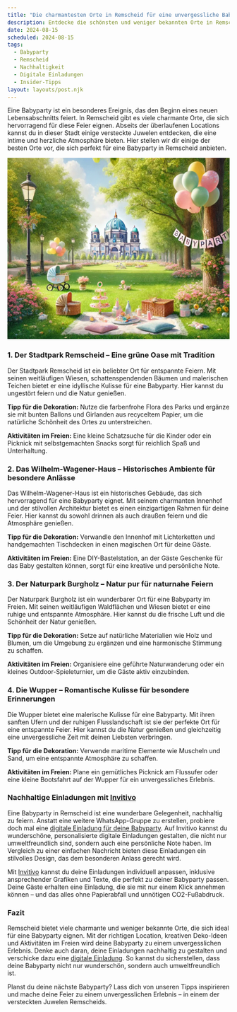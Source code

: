 ```yaml
---
title: "Die charmantesten Orte in Remscheid für eine unvergessliche Babyparty: Insider-Tipps und nachhaltige Einladungen"
description: Entdecke die schönsten und weniger bekannten Orte in Remscheid für eine Babyparty, inklusive nachhaltiger Dekorationstipps und personalisierten digitalen Einladungen.
date: 2024-08-15
scheduled: 2024-08-15
tags:
  - Babyparty
  - Remscheid
  - Nachhaltigkeit
  - Digitale Einladungen
  - Insider-Tipps
layout: layouts/post.njk
---
```


Eine Babyparty ist ein besonderes Ereignis, das den Beginn eines neuen Lebensabschnitts feiert. In Remscheid gibt es viele charmante Orte, die sich hervorragend für diese Feier eignen. Abseits der überlaufenen Locations kannst du in dieser Stadt einige versteckte Juwelen entdecken, die eine intime und herzliche Atmosphäre bieten. Hier stellen wir dir einige der besten Orte vor, die sich perfekt für eine Babyparty in Remscheid anbieten.

![Babyparty im Park](/img/picnic-park.webp)

### 1. **Der Stadtpark Remscheid – Eine grüne Oase mit Tradition**

Der Stadtpark Remscheid ist ein beliebter Ort für entspannte Feiern. Mit seinen weitläufigen Wiesen, schattenspendenden Bäumen und malerischen Teichen bietet er eine idyllische Kulisse für eine Babyparty. Hier kannst du ungestört feiern und die Natur genießen.

**Tipp für die Dekoration:** Nutze die farbenfrohe Flora des Parks und ergänze sie mit bunten Ballons und Girlanden aus recyceltem Papier, um die natürliche Schönheit des Ortes zu unterstreichen.

**Aktivitäten im Freien:** Eine kleine Schatzsuche für die Kinder oder ein Picknick mit selbstgemachten Snacks sorgt für reichlich Spaß und Unterhaltung.

### 2. **Das Wilhelm-Wagener-Haus – Historisches Ambiente für besondere Anlässe**

Das Wilhelm-Wagener-Haus ist ein historisches Gebäude, das sich hervorragend für eine Babyparty eignet. Mit seinem charmanten Innenhof und der stilvollen Architektur bietet es einen einzigartigen Rahmen für deine Feier. Hier kannst du sowohl drinnen als auch draußen feiern und die Atmosphäre genießen.

**Tipp für die Dekoration:** Verwandle den Innenhof mit Lichterketten und handgemachten Tischdecken in einen magischen Ort für deine Gäste.

**Aktivitäten im Freien:** Eine DIY-Bastelstation, an der Gäste Geschenke für das Baby gestalten können, sorgt für eine kreative und persönliche Note.

### 3. **Der Naturpark Burgholz – Natur pur für naturnahe Feiern**

Der Naturpark Burgholz ist ein wunderbarer Ort für eine Babyparty im Freien. Mit seinen weitläufigen Waldflächen und Wiesen bietet er eine ruhige und entspannte Atmosphäre. Hier kannst du die frische Luft und die Schönheit der Natur genießen.

**Tipp für die Dekoration:** Setze auf natürliche Materialien wie Holz und Blumen, um die Umgebung zu ergänzen und eine harmonische Stimmung zu schaffen.

**Aktivitäten im Freien:** Organisiere eine geführte Naturwanderung oder ein kleines Outdoor-Spieleturnier, um die Gäste aktiv einzubinden.

### 4. **Die Wupper – Romantische Kulisse für besondere Erinnerungen**

Die Wupper bietet eine malerische Kulisse für eine Babyparty. Mit ihren sanften Ufern und der ruhigen Flusslandschaft ist sie der perfekte Ort für eine entspannte Feier. Hier kannst du die Natur genießen und gleichzeitig eine unvergessliche Zeit mit deinen Liebsten verbringen.

**Tipp für die Dekoration:** Verwende maritime Elemente wie Muscheln und Sand, um eine entspannte Atmosphäre zu schaffen.

**Aktivitäten im Freien:** Plane ein gemütliches Picknick am Flussufer oder eine kleine Bootsfahrt auf der Wupper für ein unvergessliches Erlebnis.

### **Nachhaltige Einladungen mit [Invitivo](https://invitivo.com/create)**

Eine Babyparty in Remscheid ist eine wunderbare Gelegenheit, nachhaltig zu feiern. Anstatt eine weitere WhatsApp-Gruppe zu erstellen, probiere doch mal eine [digitale Einladung für deine Babyparty](https://invitivo.com/). Auf Invitivo kannst du wunderschöne, personalisierte digitale Einladungen gestalten, die nicht nur umweltfreundlich sind, sondern auch eine persönliche Note haben. Im Vergleich zu einer einfachen Nachricht bieten diese Einladungen ein stilvolles Design, das dem besonderen Anlass gerecht wird.

Mit [Invitivo](https://invitivo.com/) kannst du deine Einladungen individuell anpassen, inklusive ansprechender Grafiken und Texte, die perfekt zu deiner Babyparty passen. Deine Gäste erhalten eine Einladung, die sie mit nur einem Klick annehmen können – und das alles ohne Papierabfall und unnötigen CO2-Fußabdruck.

### **Fazit**

Remscheid bietet viele charmante und weniger bekannte Orte, die sich ideal für eine Babyparty eignen. Mit der richtigen Location, kreativen Deko-Ideen und Aktivitäten im Freien wird deine Babyparty zu einem unvergesslichen Erlebnis. Denke auch daran, deine Einladungen nachhaltig zu gestalten und verschicke dazu eine [digitale Einladung](https://invitivo.com). So kannst du sicherstellen, dass deine Babyparty nicht nur wunderschön, sondern auch umweltfreundlich ist.

Planst du deine nächste Babyparty? Lass dich von unseren Tipps inspirieren und mache deine Feier zu einem unvergesslichen Erlebnis – in einem der versteckten Juwelen Remscheids.
